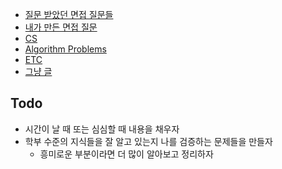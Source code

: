 - [질문 받았던 면접 질문들](questions.md)
- [내가 만든 면접 질문](i-made-questions.md)
- [CS](cs.md)
- [Algorithm Problems](algorithm-problems.md)
- [ETC](etc.md)
- [그냥 글](just-writing-post.md)

## Todo

- 시간이 날 때 또는 심심할 때 내용을 채우자
- 학부 수준의 지식들을 잘 알고 있는지 나를 검증하는 문제들을 만들자
  - 흥미로운 부분이라면 더 많이 알아보고 정리하자
